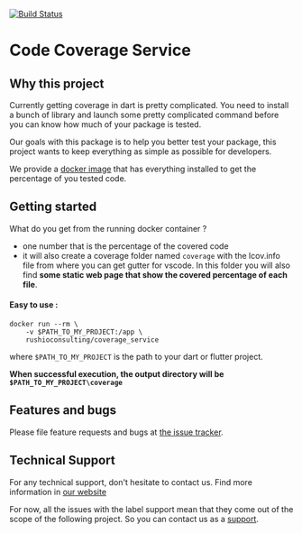 [![Build Status](https://api.travis-ci.org/rushio-consulting/coverage_service.svg?branch=master)](https://travis-ci.org/rushio-consulting/coverage_service)

# Code Coverage Service

## Why this project

Currently getting coverage in dart is pretty complicated. You need to install a bunch of library and launch some pretty complicated command before you can know how much of your package is tested.

Our goals with this package is to help you better test your package, this project wants to keep everything as simple as possible for developers.

We provide a [docker image](https://hub.docker.com/r/rushioconsulting/coverage_service) that has everything installed to get the percentage of you tested code.


## Getting started

What do you get from the running docker container ? 

- one number that is the percentage of the covered code
- it will also create a coverage folder named `coverage` with the lcov.info file from where you can get gutter for vscode. In this folder you will also find **some static web page that show the covered percentage of each file**.


#### Easy to use :

    docker run --rm \
        -v $PATH_TO_MY_PROJECT:/app \
        rushioconsulting/coverage_service

where `$PATH_TO_MY_PROJECT` is the path to your dart or flutter project.


**When successful execution, the output directory will be `$PATH_TO_MY_PROJECT\coverage`**

## Features and bugs

Please file feature requests and bugs at [the issue tracker](https://github.com/rushio-consulting/coverage_service/issues).

## Technical Support

For any technical support, don't hesitate to contact us. Find more information in [our website](http://rushio-consulting.fr)

For now, all the issues with the label support mean that they come out of the scope of the following project. So you can contact us as a [support](https://rushio-consulting.fr/support/).
